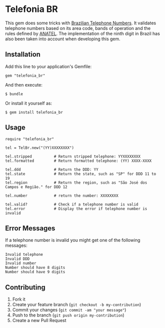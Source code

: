 # Telefonia BR

This gem does some tricks with [Brazilian Telephone Numbers](http://en.wikipedia.org/wiki/Telephone_numbers_in_Brazil). It validates telephone numbers based on its area code, bands of operation and the rules defined by [ANATEL](http://en.wikipedia.org/wiki/Brazilian_Agency_of_Telecommunications). The implementation of the ninth digit in Brazil has also been taken into account when developing this gem. 

## Installation

Add this line to your application's Gemfile:

    gem "telefonia_br"

And then execute:

    $ bundle

Or install it yourself as:

    $ gem install telefonia_br

## Usage

    require "telefonia_br"

    tel = TelBr.new("(YY)XXXXXXXX")  

    tel.stripped          # Return stripped telephone: YYXXXXXXXX
    tel.formatted         # Return formatted telephone: (YY) XXXX-XXXX

    tel.ddd               # Return the DDD: YY
    tel.state             # Return the state, such as "SP" for DDD 11 to 19
    tel.region            # Return the region, such as "São José dos Campos e Região." for DDD 12

    tel.number            # return the number: XXXXXXXX

    tel.valid?            # Check if a telephone number is valid
    tel.error             # Display the error if telephone number is invalid

## Error Messages

If a telephone number is invalid you might get one of the following messages:

    Invalid telephone
    Invalid DDD
    Invalid number
    Number should have 8 digits
    Number should have 9 digits

## Contributing

1. Fork it
2. Create your feature branch (`git checkout -b my-contribution`)
3. Commit your changes (`git commit -am "your message"`)
4. Push to the branch (`git push origin my-contribution`)
5. Create a new Pull Request